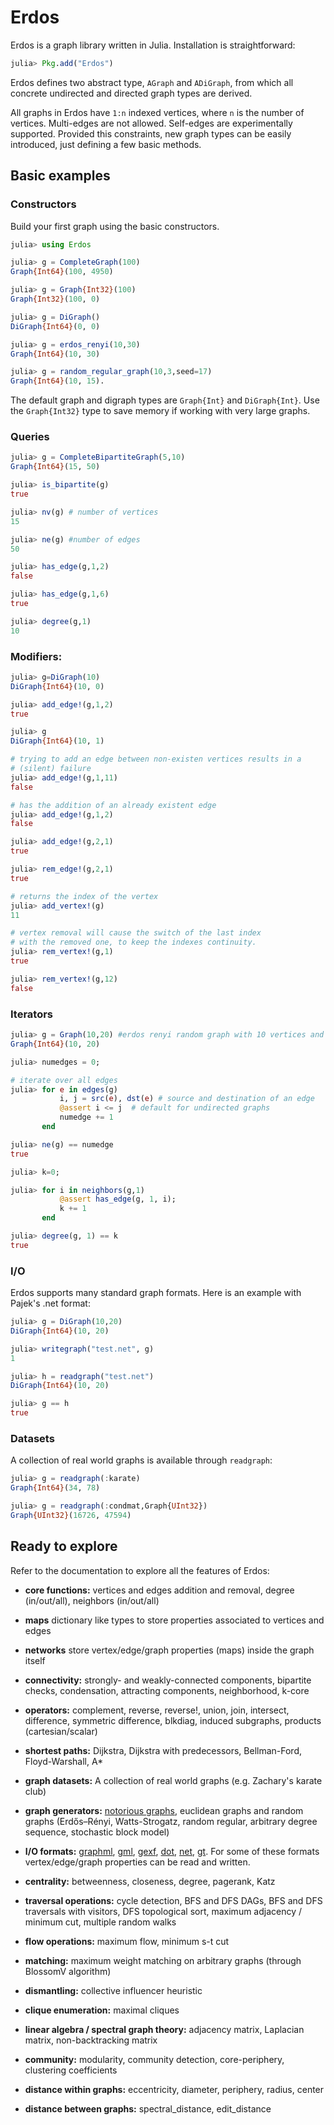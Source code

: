 # Erdos
Erdos is a graph library written in Julia. Installation is straightforward:
```julia
julia> Pkg.add("Erdos")
```
Erdos defines two abstract type, `AGraph` and `ADiGraph`, from which all
concrete undirected and directed graph types are derived.

All graphs  in Erdos have `1:n` indexed vertices, where `n` is the number of vertices.
Multi-edges are not allowed. Self-edges are experimentally supported. Provided this constraints, new graph types can be easily introduced, just defining a few basic methods.

## Basic examples
### Constructors
Build your first graph using the basic constructors.
```julia
julia> using Erdos

julia> g = CompleteGraph(100)
Graph{Int64}(100, 4950)

julia> g = Graph{Int32}(100)
Graph{Int32}(100, 0)

julia> g = DiGraph()
DiGraph{Int64}(0, 0)

julia> g = erdos_renyi(10,30)
Graph{Int64}(10, 30)

julia> g = random_regular_graph(10,3,seed=17)
Graph{Int64}(10, 15).
```
The default graph and digraph types are `Graph{Int}` and `DiGraph{Int}`.
Use  the `Graph{Int32}` type to save memory if working with very large graphs.

### Queries
```julia
julia> g = CompleteBipartiteGraph(5,10)
Graph{Int64}(15, 50)

julia> is_bipartite(g)
true

julia> nv(g) # number of vertices
15

julia> ne(g) #number of edges
50

julia> has_edge(g,1,2)
false

julia> has_edge(g,1,6)
true

julia> degree(g,1)
10
```

### Modifiers:
```julia
julia> g=DiGraph(10)
DiGraph{Int64}(10, 0)

julia> add_edge!(g,1,2)
true

julia> g
DiGraph{Int64}(10, 1)

# trying to add an edge between non-existen vertices results in a
# (silent) failure
julia> add_edge!(g,1,11)
false

# has the addition of an already existent edge
julia> add_edge!(g,1,2)
false

julia> add_edge!(g,2,1)
true

julia> rem_edge!(g,2,1)
true

# returns the index of the vertex
julia> add_vertex!(g)
11

# vertex removal will cause the switch of the last index
# with the removed one, to keep the indexes continuity.
julia> rem_vertex!(g,1)
true

julia> rem_vertex!(g,12)
false
```

### Iterators
```julia
julia> g = Graph(10,20) #erdos renyi random graph with 10 vertices and 20 edges
Graph{Int64}(10, 20)

julia> numedges = 0;

# iterate over all edges
julia> for e in edges(g)
           i, j = src(e), dst(e) # source and destination of an edge
           @assert i <= j  # default for undirected graphs
           numedge += 1
       end

julia> ne(g) == numedge
true

julia> k=0;

julia> for i in neighbors(g,1)
           @assert has_edge(g, 1, i);
           k += 1
       end

julia> degree(g, 1) == k
true
```

### I/O
Erdos supports many standard graph formats. Here is an example with Pajek's .net
format:
```julia
julia> g = DiGraph(10,20)
DiGraph{Int64}(10, 20)

julia> writegraph("test.net", g)
1

julia> h = readgraph("test.net")
DiGraph{Int64}(10, 20)

julia> g == h
true
```

### Datasets
A collection of real world graphs is available through `readgraph`:
```julia
julia> g = readgraph(:karate)
Graph{Int64}(34, 78)

julia> g = readgraph(:condmat,Graph{UInt32})
Graph{UInt32}(16726, 47594)
```

## Ready to explore
Refer to the documentation to explore all the features of Erdos:
- **core functions:** vertices and edges addition and removal, degree (in/out/all), neighbors (in/out/all)

- **maps** dictionary like types to store properties associated to vertices and edges

- **networks** store vertex/edge/graph properties (maps) inside the graph itself

- **connectivity:** strongly- and weakly-connected components, bipartite checks, condensation, attracting components, neighborhood, k-core

- **operators:** complement, reverse, reverse!, union, join, intersect, difference, symmetric difference, blkdiag, induced subgraphs, products (cartesian/scalar)

- **shortest paths:** Dijkstra, Dijkstra with predecessors, Bellman-Ford, Floyd-Warshall, A*

- **graph datasets:** A collection of real world graphs (e.g. Zachary's karate club)

- **graph generators:** [notorious graphs](https://github.com/CarloLucibello/Erdos.jl/blob/master/src/generators/smallgraphs.jl), euclidean graphs and random graphs (Erdős–Rényi, Watts-Strogatz, random regular, arbitrary degree sequence, stochastic block model)

- **I/O formats:** [graphml](http://en.wikipedia.org/wiki/GraphML), [gml](https://en.wikipedia.org/wiki/Graph_Modelling_Language), [gexf](http://gexf.net/format), [dot](https://en.wikipedia.org/wiki/DOT_(graph_description_language)), [net](http://gephi.org/users/supported-graph-formats/pajek-net-format/), [gt](https://graph-tool.skewed.de/static/doc/gt_format.html). For some of these formats vertex/edge/graph properties can be read and written.

- **centrality:** betweenness, closeness, degree, pagerank, Katz

- **traversal operations:** cycle detection, BFS and DFS DAGs, BFS and DFS traversals with visitors, DFS topological sort, maximum adjacency / minimum cut, multiple random walks

- **flow operations:** maximum flow, minimum s-t cut

- **matching:** maximum weight matching on arbitrary graphs (through BlossomV algorithm)

- **dismantling:** collective influencer heuristic

- **clique enumeration:** maximal cliques

- **linear algebra / spectral graph theory:** adjacency matrix, Laplacian matrix, non-backtracking matrix

- **community:** modularity, community detection, core-periphery, clustering coefficients

- **distance within graphs:** eccentricity, diameter, periphery, radius, center

- **distance between graphs:** spectral_distance, edit_distance
